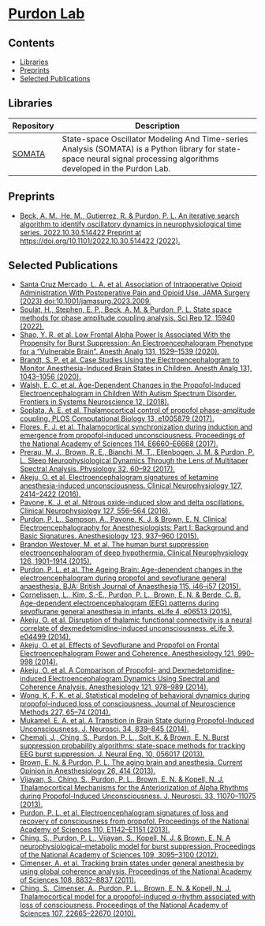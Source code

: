 # [Purdon Lab](https://purdonlab.mgh.harvard.edu)

## Contents
- [Libraries](#libraries)
- [Preprints](#preprints)
- [Selected Publications](#selected-publications)


## Libraries
Repository | Description
--- | --- 
[SOMATA](https://github.com/purdonlab/somata) | State-space Oscillator Modeling And Time-series Analysis (SOMATA) is a Python library for state-space neural signal processing algorithms developed in the Purdon Lab.

## Preprints
- [Beck, A. M., He, M., Gutierrez, R. & Purdon, P. L. An iterative search algorithm to identify oscillatory dynamics in neurophysiological time series. 2022.10.30.514422 Preprint at https://doi.org/10.1101/2022.10.30.514422 (2022).](https://www.biorxiv.org/content/10.1101/2022.10.30.514422v1.abstract)

## Selected Publications
- [Santa Cruz Mercado, L. A. et al. Association of Intraoperative Opioid Administration With Postoperative Pain and Opioid Use. JAMA Surgery (2023) doi:10.1001/jamasurg.2023.2009.](https://jamanetwork.com/journals/jamasurgery/fullarticle/2806264)
- [Soulat, H., Stephen, E. P., Beck, A. M. & Purdon, P. L. State space methods for phase amplitude coupling analysis. Sci Rep 12, 15940 (2022).](https://www.nature.com/articles/s41598-022-18475-3)
- [Shao, Y. R. et al. Low Frontal Alpha Power Is Associated With the Propensity for Burst Suppression: An Electroencephalogram Phenotype for a “Vulnerable Brain”. Anesth Analg 131, 1529–1539 (2020).](https://doi.org/10.1213%2FANE.0000000000004781)
- [Brandt, S. P. et al. Case Studies Using the Electroencephalogram to Monitor Anesthesia-Induced Brain States in Children. Anesth Analg 131, 1043–1056 (2020).](https://www.ncbi.nlm.nih.gov/pmc/articles/PMC7467151/)
- [Walsh, E. C. et al. Age-Dependent Changes in the Propofol-Induced Electroencephalogram in Children With Autism Spectrum Disorder. Frontiers in Systems Neuroscience 12, (2018).](https://www.frontiersin.org/articles/10.3389/fnsys.2018.00023/full)
- [Soplata, A. E. et al. Thalamocortical control of propofol phase-amplitude coupling. PLOS Computational Biology 13, e1005879 (2017).](https://journals.plos.org/ploscompbiol/article?id=10.1371/journal.pcbi.1005879)
- [Flores, F. J. et al. Thalamocortical synchronization during induction and emergence from propofol-induced unconsciousness. Proceedings of the National Academy of Sciences 114, E6660–E6668 (2017).](https://www.pnas.org/doi/abs/10.1073/pnas.1700148114)
- [Prerau, M. J., Brown, R. E., Bianchi, M. T., Ellenbogen, J. M. & Purdon, P. L. Sleep Neurophysiological Dynamics Through the Lens of Multitaper Spectral Analysis. Physiology 32, 60–92 (2017).](https://journals.physiology.org/doi/full/10.1152/physiol.00062.2015)
- [Akeju, O. et al. Electroencephalogram signatures of ketamine anesthesia-induced unconsciousness. Clinical Neurophysiology 127, 2414–2422 (2016).](https://www.sciencedirect.com/science/article/abs/pii/S138824571600095X)
- [Pavone, K. J. et al. Nitrous oxide-induced slow and delta oscillations. Clinical Neurophysiology 127, 556–564 (2016).](https://www.sciencedirect.com/science/article/pii/S138824571500629X)
- [Purdon, P. L., Sampson, A., Pavone, K. J. & Brown, E. N. Clinical Electroencephalography for Anesthesiologists: Part I: Background and Basic Signatures. Anesthesiology 123, 937–960 (2015).](https://pubs.asahq.org/anesthesiology/article/123/4/937/12574/Clinical-Electroencephalography-for)
- [Brandon Westover, M. et al. The human burst suppression electroencephalogram of deep hypothermia. Clinical Neurophysiology 126, 1901–1914 (2015).](https://www.sciencedirect.com/science/article/abs/pii/S1388245715000140)
- [Purdon, P. L. et al. The Ageing Brain: Age-dependent changes in the electroencephalogram during propofol and sevoflurane general anaesthesia. BJA: British Journal of Anaesthesia 115, i46–i57 (2015).](https://academic.oup.com/bja/article/115/suppl_1/i46/234305)
- [Cornelissen, L., Kim, S.-E., Purdon, P. L., Brown, E. N. & Berde, C. B. Age-dependent electroencephalogram (EEG) patterns during sevoflurane general anesthesia in infants. eLife 4, e06513 (2015).](https://elifesciences.org/articles/6513)
- [Akeju, O. et al. Disruption of thalamic functional connectivity is a neural correlate of dexmedetomidine-induced unconsciousness. eLife 3, e04499 (2014).](https://elifesciences.org/articles/4499)
- [Akeju, O. et al. Effects of Sevoflurane and Propofol on Frontal Electroencephalogram Power and Coherence. Anesthesiology 121, 990–998 (2014).](https://pubs.asahq.org/anesthesiology/article/121/5/990/13917/Effects-of-Sevoflurane-and-Propofol-on-Frontal)
- [Akeju, O. et al. A Comparison of Propofol- and Dexmedetomidine-induced Electroencephalogram Dynamics Using Spectral and Coherence Analysis. Anesthesiology 121, 978–989 (2014).](https://pubs.asahq.org/anesthesiology/article/121/5/978/13879/A-Comparison-of-Propofol-and-Dexmedetomidine)
- [Wong, K. F. K. et al. Statistical modeling of behavioral dynamics during propofol-induced loss of consciousness. Journal of Neuroscience Methods 227, 65–74 (2014).](https://www.sciencedirect.com/science/article/abs/pii/S0165027014000375)
- [Mukamel, E. A. et al. A Transition in Brain State during Propofol-Induced Unconsciousness. J. Neurosci. 34, 839–845 (2014).](https://www.jneurosci.org/content/34/3/839.short)
- [Chemali, J., Ching, S., Purdon, P. L., Solt, K. & Brown, E. N. Burst suppression probability algorithms: state-space methods for tracking EEG burst suppression. J. Neural Eng. 10, 056017 (2013).](https://iopscience.iop.org/article/10.1088/1741-2560/10/5/056017/meta)
- [Brown, E. N. & Purdon, P. L. The aging brain and anesthesia. Current Opinion in Anesthesiology 26, 414 (2013).](https://journals.lww.com/co-anesthesiology/Abstract/2013/08000/The_aging_brain_and_anesthesia.5.aspx)
- [Vijayan, S., Ching, S., Purdon, P. L., Brown, E. N. & Kopell, N. J. Thalamocortical Mechanisms for the Anteriorization of Alpha Rhythms during Propofol-Induced Unconsciousness. J. Neurosci. 33, 11070–11075 (2013).](https://www.jneurosci.org/content/33/27/11070.short)
- [Purdon, P. L. et al. Electroencephalogram signatures of loss and recovery of consciousness from propofol. Proceedings of the National Academy of Sciences 110, E1142–E1151 (2013).](https://www.pnas.org/doi/abs/10.1073/pnas.1221180110)
- [Ching, S., Purdon, P. L., Vijayan, S., Kopell, N. J. & Brown, E. N. A neurophysiological–metabolic model for burst suppression. Proceedings of the National Academy of Sciences 109, 3095–3100 (2012).](https://www.pnas.org/doi/abs/10.1073/pnas.1121461109)
- [Cimenser, A. et al. Tracking brain states under general anesthesia by using global coherence analysis. Proceedings of the National Academy of Sciences 108, 8832–8837 (2011).](https://www.pnas.org/doi/abs/10.1073/pnas.1017041108)
- [Ching, S., Cimenser, A., Purdon, P. L., Brown, E. N. & Kopell, N. J. Thalamocortical model for a propofol-induced α-rhythm associated with loss of consciousness. Proceedings of the National Academy of Sciences 107, 22665–22670 (2010).](https://www.pnas.org/doi/abs/10.1073/pnas.1017069108)

